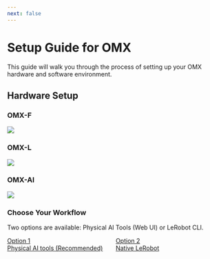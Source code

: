 ```yaml
---
next: false
---
```


# Setup Guide for OMX

This guide will walk you through the process of setting up your OMX hardware and software environment.

## Hardware Setup
### OMX-F
![](/quick_start_guide/omx/hardware_setup_OMX_F.png)
### OMX-L
![](/quick_start_guide/omx/hardware_setup_OMX_L.png)
### OMX-AI
![](/quick_start_guide/omx/hardware_setup_OMX_AI.png)

### Choose Your Workflow
Two options are available: Physical AI Tools (Web UI) or LeRobot CLI.

<div style='display: flex; justify-content: flex-start; gap: 30px;'>
<a href="/omx/setup_guide_physical_ai_tools.html" class="button-shortcut">
Option 1<br>Physical AI tools (Recommended)
</a>

<a href="/omx/setup_guide_lerobot.html" class="button-shortcut">
Option 2<br>Native LeRobot
</a>
</div>
